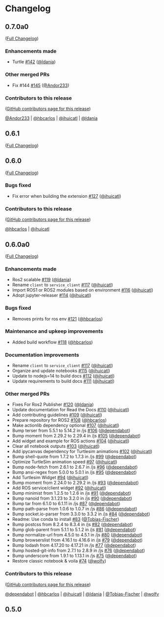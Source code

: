 # Changelog

<!-- <START NEW CHANGELOG ENTRY> -->

## 0.7.0a0

([Full Changelog](https://github.com/RoboStack/jupyter-ros/compare/0.6.0...8f5627b7a554d1045a7332634bdf895ba5687e1b))

### Enhancements made

- Turtle [#142](https://github.com/RoboStack/jupyter-ros/pull/142) ([@ldania](https://github.com/ldania))

### Other merged PRs

- Fix #144 [#145](https://github.com/RoboStack/jupyter-ros/pull/145) ([@Andor233](https://github.com/Andor233))

### Contributors to this release

([GitHub contributors page for this release](https://github.com/RoboStack/jupyter-ros/graphs/contributors?from=2022-09-14&to=2023-03-06&type=c))

[@Andor233](https://github.com/search?q=repo%3ARoboStack%2Fjupyter-ros+involves%3AAndor233+updated%3A2022-09-14..2023-03-06&type=Issues) | [@hbcarlos](https://github.com/search?q=repo%3ARoboStack%2Fjupyter-ros+involves%3Ahbcarlos+updated%3A2022-09-14..2023-03-06&type=Issues) | [@ihuicatl](https://github.com/search?q=repo%3ARoboStack%2Fjupyter-ros+involves%3Aihuicatl+updated%3A2022-09-14..2023-03-06&type=Issues) | [@ldania](https://github.com/search?q=repo%3ARoboStack%2Fjupyter-ros+involves%3Aldania+updated%3A2022-09-14..2023-03-06&type=Issues)

<!-- <END NEW CHANGELOG ENTRY> -->

## 0.6.1

([Full Changelog](https://github.com/RoboStack/jupyter-ros/compare/v0.6.0...e9b3c9bbc85cc12944f487fb447b41e080f08cbc))

## 0.6.0

([Full Changelog](https://github.com/RoboStack/jupyter-ros/compare/v0.6.0a0...8d7849492ab7da88e6831e5e78cdae7ae9a0a8e0))

### Bugs fixed

- Fix error when building the extension [#127](https://github.com/RoboStack/jupyter-ros/pull/127) ([@ihuicatl](https://github.com/ihuicatl))

### Contributors to this release

([GitHub contributors page for this release](https://github.com/RoboStack/jupyter-ros/graphs/contributors?from=2022-08-11&to=2022-09-14&type=c))

[@hbcarlos](https://github.com/search?q=repo%3ARoboStack%2Fjupyter-ros+involves%3Ahbcarlos+updated%3A2022-08-11..2022-09-14&type=Issues) | [@ihuicatl](https://github.com/search?q=repo%3ARoboStack%2Fjupyter-ros+involves%3Aihuicatl+updated%3A2022-08-11..2022-09-14&type=Issues)

## 0.6.0a0

([Full Changelog](https://github.com/RoboStack/jupyter-ros/compare/0.5.0...1f6c46c9d24768a30817996445140d8ce956106d))

### Enhancements made

- Ros2 scalable [#119](https://github.com/RoboStack/jupyter-ros/pull/119) ([@ldania](https://github.com/ldania))
- Rename `client` to `service_client` [#117](https://github.com/RoboStack/jupyter-ros/pull/117) ([@ihuicatl](https://github.com/ihuicatl))
- Import ROS1 or ROS2 modules based on environment [#116](https://github.com/RoboStack/jupyter-ros/pull/116) ([@ihuicatl](https://github.com/ihuicatl))
- Adopt jupyter-releaser [#114](https://github.com/RoboStack/jupyter-ros/pull/114) ([@ihuicatl](https://github.com/ihuicatl))

### Bugs fixed

- Removes prints for ros env [#121](https://github.com/RoboStack/jupyter-ros/pull/121) ([@hbcarlos](https://github.com/hbcarlos))

### Maintenance and upkeep improvements

- Added build workflow [#118](https://github.com/RoboStack/jupyter-ros/pull/118) ([@hbcarlos](https://github.com/hbcarlos))

### Documentation improvements

- Rename `client` to `service_client` [#117](https://github.com/RoboStack/jupyter-ros/pull/117) ([@ihuicatl](https://github.com/ihuicatl))
- Organize and update notebooks [#115](https://github.com/RoboStack/jupyter-ros/pull/115) ([@ihuicatl](https://github.com/ihuicatl))
- Update to nodejs=14 to build docs [#112](https://github.com/RoboStack/jupyter-ros/pull/112) ([@ihuicatl](https://github.com/ihuicatl))
- Update requirements to build docs [#111](https://github.com/RoboStack/jupyter-ros/pull/111) ([@ihuicatl](https://github.com/ihuicatl))

### Other merged PRs

- Fixes For Ros2 Publisher [#120](https://github.com/RoboStack/jupyter-ros/pull/120) ([@ldania](https://github.com/ldania))
- Update documentation for Read the Docs [#110](https://github.com/RoboStack/jupyter-ros/pull/110) ([@ihuicatl](https://github.com/ihuicatl))
- Add contributing guidelines [#109](https://github.com/RoboStack/jupyter-ros/pull/109) ([@ihuicatl](https://github.com/ihuicatl))
- Prepare repository for ROS2 [#108](https://github.com/RoboStack/jupyter-ros/pull/108) ([@hbcarlos](https://github.com/hbcarlos))
- Make actionlib dependency optional [#107](https://github.com/RoboStack/jupyter-ros/pull/107) ([@ihuicatl](https://github.com/ihuicatl))
- Bump terser from 5.5.1 to 5.14.2 in /js [#106](https://github.com/RoboStack/jupyter-ros/pull/106) ([@dependabot](https://github.com/dependabot))
- Bump moment from 2.29.2 to 2.29.4 in /js [#105](https://github.com/RoboStack/jupyter-ros/pull/105) ([@dependabot](https://github.com/dependabot))
- Add widget and example for ROS actions [#104](https://github.com/RoboStack/jupyter-ros/pull/104) ([@ihuicatl](https://github.com/ihuicatl))
- Clear all notebook outputs [#103](https://github.com/RoboStack/jupyter-ros/pull/103) ([@ihuicatl](https://github.com/ihuicatl))
- Add ipycanvas dependency for Turtlesim animations [#102](https://github.com/RoboStack/jupyter-ros/pull/102) ([@ihuicatl](https://github.com/ihuicatl))
- Bump shell-quote from 1.7.2 to 1.7.3 in /js [#99](https://github.com/RoboStack/jupyter-ros/pull/99) ([@dependabot](https://github.com/dependabot))
- Optimize TurtleSim animation speed [#97](https://github.com/RoboStack/jupyter-ros/pull/97) ([@ihuicatl](https://github.com/ihuicatl))
- Bump node-fetch from 2.6.1 to 2.6.7 in /js [#96](https://github.com/RoboStack/jupyter-ros/pull/96) ([@dependabot](https://github.com/dependabot))
- Bump ansi-regex from 5.0.0 to 5.0.1 in /js [#95](https://github.com/RoboStack/jupyter-ros/pull/95) ([@dependabot](https://github.com/dependabot))
- Add Turtlesim Widget [#94](https://github.com/RoboStack/jupyter-ros/pull/94) ([@ihuicatl](https://github.com/ihuicatl))
- Bump moment from 2.24.0 to 2.29.2 in /js [#93](https://github.com/RoboStack/jupyter-ros/pull/93) ([@dependabot](https://github.com/dependabot))
- Add ROS service/client widget [#92](https://github.com/RoboStack/jupyter-ros/pull/92) ([@ihuicatl](https://github.com/ihuicatl))
- Bump minimist from 1.2.5 to 1.2.6 in /js [#91](https://github.com/RoboStack/jupyter-ros/pull/91) ([@dependabot](https://github.com/dependabot))
- Bump nanoid from 3.1.23 to 3.2.0 in /js [#90](https://github.com/RoboStack/jupyter-ros/pull/90) ([@dependabot](https://github.com/dependabot))
- Bump tar from 6.1.0 to 6.1.11 in /js [#87](https://github.com/RoboStack/jupyter-ros/pull/87) ([@dependabot](https://github.com/dependabot))
- Bump path-parse from 1.0.6 to 1.0.7 in /js [#86](https://github.com/RoboStack/jupyter-ros/pull/86) ([@dependabot](https://github.com/dependabot))
- Bump socket.io-parser from 3.3.0 to 3.3.2 in /js [#84](https://github.com/RoboStack/jupyter-ros/pull/84) ([@dependabot](https://github.com/dependabot))
- Readme: Use conda to install [#83](https://github.com/RoboStack/jupyter-ros/pull/83) ([@Tobias-Fischer](https://github.com/Tobias-Fischer))
- Bump postcss from 8.2.4 to 8.3.4 in /js [#82](https://github.com/RoboStack/jupyter-ros/pull/82) ([@dependabot](https://github.com/dependabot))
- Bump glob-parent from 5.1.1 to 5.1.2 in /js [#81](https://github.com/RoboStack/jupyter-ros/pull/81) ([@dependabot](https://github.com/dependabot))
- Bump normalize-url from 4.5.0 to 4.5.1 in /js [#80](https://github.com/RoboStack/jupyter-ros/pull/80) ([@dependabot](https://github.com/dependabot))
- Bump browserslist from 4.16.1 to 4.16.6 in /js [#79](https://github.com/RoboStack/jupyter-ros/pull/79) ([@dependabot](https://github.com/dependabot))
- Bump lodash from 4.17.20 to 4.17.21 in /js [#77](https://github.com/RoboStack/jupyter-ros/pull/77) ([@dependabot](https://github.com/dependabot))
- Bump hosted-git-info from 2.7.1 to 2.8.9 in /js [#76](https://github.com/RoboStack/jupyter-ros/pull/76) ([@dependabot](https://github.com/dependabot))
- Bump underscore from 1.9.1 to 1.13.1 in /js [#75](https://github.com/RoboStack/jupyter-ros/pull/75) ([@dependabot](https://github.com/dependabot))
- Restore classic notebook & voila [#74](https://github.com/RoboStack/jupyter-ros/pull/74) ([@wolfv](https://github.com/wolfv))

### Contributors to this release

([GitHub contributors page for this release](https://github.com/RoboStack/jupyter-ros/graphs/contributors?from=2021-04-20&to=2022-08-11&type=c))

[@dependabot](https://github.com/search?q=repo%3ARoboStack%2Fjupyter-ros+involves%3Adependabot+updated%3A2021-04-20..2022-08-11&type=Issues) | [@hbcarlos](https://github.com/search?q=repo%3ARoboStack%2Fjupyter-ros+involves%3Ahbcarlos+updated%3A2021-04-20..2022-08-11&type=Issues) | [@ihuicatl](https://github.com/search?q=repo%3ARoboStack%2Fjupyter-ros+involves%3Aihuicatl+updated%3A2021-04-20..2022-08-11&type=Issues) | [@ldania](https://github.com/search?q=repo%3ARoboStack%2Fjupyter-ros+involves%3Aldania+updated%3A2021-04-20..2022-08-11&type=Issues) | [@Tobias-Fischer](https://github.com/search?q=repo%3ARoboStack%2Fjupyter-ros+involves%3ATobias-Fischer+updated%3A2021-04-20..2022-08-11&type=Issues) | [@wolfv](https://github.com/search?q=repo%3ARoboStack%2Fjupyter-ros+involves%3Awolfv+updated%3A2021-04-20..2022-08-11&type=Issues)

## 0.5.0
